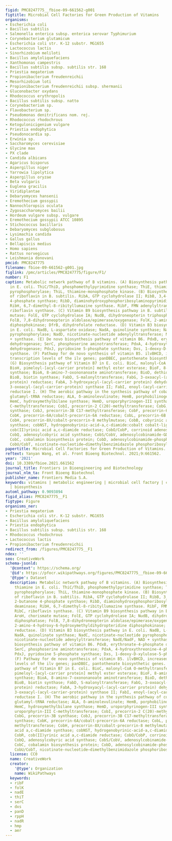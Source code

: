 ```yaml
---
figid: PMC8247775__fbioe-09-661562-g001
figtitle: Microbial Cell Factories for Green Production of Vitamins
organisms:
- Escherichia coli
- Bacillus subtilis
- Salmonella enterica subsp. enterica serovar Typhimurium
- Corynebacterium glutamicum
- Escherichia coli str. K-12 substr. MG1655
- Lactococcus lactis
- Sinorhizobium meliloti
- Bacillus amyloliquefaciens
- Xanthomonas campestris
- Bacillus subtilis subsp. subtilis str. 168
- Priestia megaterium
- Propionibacterium freudenreichii
- Mesorhizobium loti
- Propionibacterium freudenreichii subsp. shermanii
- Gluconobacter oxydans
- Rhodococcus erythropolis
- Bacillus subtilis subsp. natto
- Corynebacterium sp.
- Flavobacterium sp.
- Pseudomonas denitrificans nom. rej.
- Rhodococcus rhodochrous
- Ketogulonicigenium vulgare
- Priestia endophytica
- Pseudonocardia sp.
- Erwinia sp.
- Saccharomyces cerevisiae
- Glycine max
- PX clade
- Candida albicans
- Agaricus bisporus
- Aspergillus niger
- Yarrowia lipolytica
- Aspergillus oryzae
- Beta vulgaris
- Euglena gracilis
- Viridiplantae
- Debaryomyces hansenii
- Eremothecium gossypii
- Nannochloropsis oculata
- Zygosaccharomyces bailii
- Hordeum vulgare subsp. vulgare
- Eremothecium gossypii ATCC 10895
- Stichococcus bacillaris
- Debaryomyces subglobosus
- Lysimachia candida
- Gallus gallus
- Bellapiscis medius
- Homo sapiens
- Rattus norvegicus
- Leishmania donovani
pmcid: PMC8247775
filename: fbioe-09-661562-g001.jpg
figlink: /pmc/articles/PMC8247775/figure/F1/
number: F1
caption: Metabolic network pathway of B vitamins. (A) Biosynthesis pathway of thiamine
  in E. coli. ThiC/ThiD, phosphomethylpyrimidine synthase; ThiE, thiamine-phosphate
  pyrophosphorylase; ThiL, thiamine-monophosphate kinase. (B) Biosynthesis pathway
  of riboflavin in B. subtilis. RibA, GTP cyclohydrolase II; RibB, 3,4-dihydroxy 2-butanone
  4-phosphate synthase; RibD, diaminohydroxyphosphoribosylaminopyrimidine deaminase;
  RibH, 6,7-dimethyl-8-ribityllumazine synthase. RibF, FMN adenylyltransferase; RibC,
  riboflavin synthase. (C) Vitamin B9 biosynthesis pathway in B. subtilis. AroH, chorismate
  mutase; FolE, GTP cyclohydrolase IA; NudB, dihydroneopterin triphosphate diphosphatase;
  FolB, 7,8-dihydroneopterin aldolase/epimerase/oxygenase; FolK, 2-amino-4-hydroxy-6-hydroxymethyldihydropteridine
  diphosphokinase; DfrB, dihydrofolate reductase. (D) Vitamin B3 biosynthesis pathway
  in E. coli. NadB, L-aspartate oxidase; NadA, quinolinate synthase; NadC, nicotinate-nucleotide
  pyrophosphorylase; NadD, nicotinate-nucleotide adenylyltransferase; NadE/NadF, NAD
  + synthase. (E) De novo biosynthesis pathway of vitamin B6. PdxB, erythronate-4-phosphate
  dehydrogenase; SerC, phosphoserine aminotransferase; PdxA, 4-hydroxythreonine-4-phosphate
  dehydrogenase; PdxJ, pyridoxine 5-phosphate synthase; Dxs, 1-deoxy-D-xylulose-5-phosphate
  synthase. (F) Pathway for de novo synthesis of vitamin B5. ilvBHCD, increased the
  transcription levels of the ilv genes; panDBEC, pantothenate biosynthetic genes.
  (G) Biosynthesis pathway of Vitamin B7 in E. coli. BioC, malonyl-CoA O-methyltransferase;
  BioH, pimeloyl-[acyl-carrier protein] methyl ester esterase; BioF, 8-amino-7-oxononanoate
  synthase; BioA, 8-amino-7-oxononanoate aminotransferase; BioD, dethiobiotin synthetase;
  BioB, biotin synthase; FabD, S-malonyltransferase; FabG, 3-oxoacyl-(acyl-carrier
  protein) reductase; FabA, 3-hydroxyacyl-(acyl-carrier protein) dehydratase; FabF,
  3-oxoacyl-(acyl-carrier-protein) synthase II; FabI, enoyl-(acyl-carrier protein)
  reductase I. (H) The aerobic pathway in the synthesis pathway of cobalamin. HemA,
  glutamyl-tRNA reductase; ALA, δ-aminolevulinate; HemB, porphobilinogen synthase;
  HemC, hydroxymethylbilane synthase; HemD, uroporphyrinogen-III synthase; CobA, uroporphyrin-III
  C-methyltransferase; CobI, precorrin-2 C(20)-methyltransferase; CobG, precorrin-3B
  synthase; CobJ, precorrin-3B C17-methyltransferase; CobF, precorrin-6A synthase;
  CobK, precorrin-6A/cobalt-precorrin-6A reductase; CobL, precorrin-6B methyltransferase;
  CobH, precorrin-8X/cobalt-precorrin-8 methylmutase; CobB, cobyrinic acid a,c-diamide
  synthase; cobNST, hydrogenobyrinic-acid-a,c-diamide:cobalt cobalt-ligase; CobR,
  cob(II)yrinic acid a,c-diamide reductase; CobO/CobP, corrinoid adenosyltransferase;
  CobQ, adenosylcobyric acid synthase; CobS/CobV, adenosylcobinamide-GDP ribazoletransferase;
  CobC, cobalamin biosynthesis protein; CobD, adenosylcobinamide-phosphate synthase;
  CobU/CobT, nicotinate-nucleotide–dimethylbenzimidazole phosphoribosyltransferase.
papertitle: Microbial Cell Factories for Green Production of Vitamins.
reftext: Yanyan Wang, et al. Front Bioeng Biotechnol. 2021;9:661562.
year: '2021'
doi: 10.3389/fbioe.2021.661562
journal_title: Frontiers in Bioengineering and Biotechnology
journal_nlm_ta: Front Bioeng Biotechnol
publisher_name: Frontiers Media S.A.
keywords: vitamins | metabolic engineering | microbial cell factory | chemical synthesis
  | biosynthesis
automl_pathway: 0.9093894
figid_alias: PMC8247775__F1
figtype: Figure
organisms_ner:
- Priestia megaterium
- Escherichia coli str. K-12 substr. MG1655
- Bacillus amyloliquefaciens
- Priestia endophytica
- Bacillus subtilis subsp. subtilis str. 168
- Rhodococcus rhodochrous
- Lactococcus lactis
- Propionibacterium freudenreichii
redirect_from: /figures/PMC8247775__F1
ndex: ''
seo: CreativeWork
schema-jsonld:
  '@context': https://schema.org/
  '@id': https://pfocr.wikipathways.org/figures/PMC8247775__fbioe-09-661562-g001.html
  '@type': Dataset
  description: Metabolic network pathway of B vitamins. (A) Biosynthesis pathway of
    thiamine in E. coli. ThiC/ThiD, phosphomethylpyrimidine synthase; ThiE, thiamine-phosphate
    pyrophosphorylase; ThiL, thiamine-monophosphate kinase. (B) Biosynthesis pathway
    of riboflavin in B. subtilis. RibA, GTP cyclohydrolase II; RibB, 3,4-dihydroxy
    2-butanone 4-phosphate synthase; RibD, diaminohydroxyphosphoribosylaminopyrimidine
    deaminase; RibH, 6,7-dimethyl-8-ribityllumazine synthase. RibF, FMN adenylyltransferase;
    RibC, riboflavin synthase. (C) Vitamin B9 biosynthesis pathway in B. subtilis.
    AroH, chorismate mutase; FolE, GTP cyclohydrolase IA; NudB, dihydroneopterin triphosphate
    diphosphatase; FolB, 7,8-dihydroneopterin aldolase/epimerase/oxygenase; FolK,
    2-amino-4-hydroxy-6-hydroxymethyldihydropteridine diphosphokinase; DfrB, dihydrofolate
    reductase. (D) Vitamin B3 biosynthesis pathway in E. coli. NadB, L-aspartate oxidase;
    NadA, quinolinate synthase; NadC, nicotinate-nucleotide pyrophosphorylase; NadD,
    nicotinate-nucleotide adenylyltransferase; NadE/NadF, NAD + synthase. (E) De novo
    biosynthesis pathway of vitamin B6. PdxB, erythronate-4-phosphate dehydrogenase;
    SerC, phosphoserine aminotransferase; PdxA, 4-hydroxythreonine-4-phosphate dehydrogenase;
    PdxJ, pyridoxine 5-phosphate synthase; Dxs, 1-deoxy-D-xylulose-5-phosphate synthase.
    (F) Pathway for de novo synthesis of vitamin B5. ilvBHCD, increased the transcription
    levels of the ilv genes; panDBEC, pantothenate biosynthetic genes. (G) Biosynthesis
    pathway of Vitamin B7 in E. coli. BioC, malonyl-CoA O-methyltransferase; BioH,
    pimeloyl-[acyl-carrier protein] methyl ester esterase; BioF, 8-amino-7-oxononanoate
    synthase; BioA, 8-amino-7-oxononanoate aminotransferase; BioD, dethiobiotin synthetase;
    BioB, biotin synthase; FabD, S-malonyltransferase; FabG, 3-oxoacyl-(acyl-carrier
    protein) reductase; FabA, 3-hydroxyacyl-(acyl-carrier protein) dehydratase; FabF,
    3-oxoacyl-(acyl-carrier-protein) synthase II; FabI, enoyl-(acyl-carrier protein)
    reductase I. (H) The aerobic pathway in the synthesis pathway of cobalamin. HemA,
    glutamyl-tRNA reductase; ALA, δ-aminolevulinate; HemB, porphobilinogen synthase;
    HemC, hydroxymethylbilane synthase; HemD, uroporphyrinogen-III synthase; CobA,
    uroporphyrin-III C-methyltransferase; CobI, precorrin-2 C(20)-methyltransferase;
    CobG, precorrin-3B synthase; CobJ, precorrin-3B C17-methyltransferase; CobF, precorrin-6A
    synthase; CobK, precorrin-6A/cobalt-precorrin-6A reductase; CobL, precorrin-6B
    methyltransferase; CobH, precorrin-8X/cobalt-precorrin-8 methylmutase; CobB, cobyrinic
    acid a,c-diamide synthase; cobNST, hydrogenobyrinic-acid-a,c-diamide:cobalt cobalt-ligase;
    CobR, cob(II)yrinic acid a,c-diamide reductase; CobO/CobP, corrinoid adenosyltransferase;
    CobQ, adenosylcobyric acid synthase; CobS/CobV, adenosylcobinamide-GDP ribazoletransferase;
    CobC, cobalamin biosynthesis protein; CobD, adenosylcobinamide-phosphate synthase;
    CobU/CobT, nicotinate-nucleotide–dimethylbenzimidazole phosphoribosyltransferase.
  license: CC0
  name: CreativeWork
  creator:
    '@type': Organization
    name: WikiPathways
  keywords:
  - ribF
  - folK
  - nadE
  - thiT
  - serC
  - dxs
  - panD
  - rppH
  - nadR
  - hmp
  - aer
---
```

